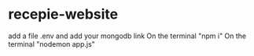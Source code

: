 # recepie-website
add a file .env and add your mongodb link
On the terminal "npm i"
On the terminal "nodemon app.js"
